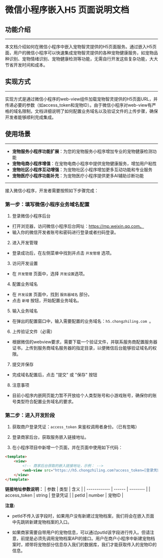 # 微信小程序嵌入H5 页面说明文档

## 功能介绍
---
本文档介绍如何在微信小程序中嵌入宠物智灵提供的H5页面服务。通过嵌入H5页面，用户的微信小程序可以快速集成宠物智灵提供的各种宠物健康服务，如宠物品种识别、宠物情绪识别、宠物健康检测等功能，无需自行开发这些复杂功能，大大节省开发时间和成本。

## 实现方式
---
实现方式是通过微信小程序的web-view组件加载宠物智灵提供的H5页面URL，并传递必要的参数（如access_token和宠物ID）。由于微信小程序对web-view有严格的域名限制，文档详细说明了如何配置业务域名以及验证文件的上传步骤，确保开发者能够顺利完成集成。

## 使用场景
---
- **宠物服务小程序功能扩展**：为您的宠物服务小程序增加专业的宠物健康检测功能
- **宠物电商小程序增值**：在宠物电商小程序中提供宠物健康服务，增加用户粘性
- **宠物社区小程序互动增强**：为宠物社区小程序增加更多互动功能和专业服务
- **宠物医疗小程序功能补充**：为宠物医疗小程序提供更多AI辅助诊断功能

---
接入微信小程序，开发者需要按照如下步骤完成：

### 第一步：填写微信小程序业务域名配置
1. 登录微信小程序后台
- 打开浏览器，访问微信小程序后台网址：https://mp.weixin.qq.com。
- 输入你的微信开发者账号和密码进行登录或者扫码登录。

2. 进入开发管理
- 登录成功后，在左侧菜单中找到并点击 ` 开发管理 ` 选项。

3. 访问开发设置
- 在 ` 开发管理 ` 页面中，选择 ` 开发设置 `选项。

4. 配置业务域名
- 在 ` 开发设置 ` 页面中，找到 ` 服务器域名 ` 部分。
- 点击 `新增` 按钮，开始配置业务域名。

5. 输入业务域名
- 在弹出的配置窗口中，输入需要配置的业务域名：`h5.chongzhiling.com `。

6. 上传验证文件（必需）
- 根据微信的webview要求，需要下载一个验证文件，并联系服务商配置服务器证书，上传到服务商域名服务器的指定目录，以便微信后台能够验证域名的权限。

7. 提交并保存
- 完成域名配置后，点击 "提交" 或 "保存" 按钮

8. 注意事项
- 目前小程序内嵌网页能力暂不开放给个人类型账号和小游戏账号，确保你的账号类型符合配置业务域名的要求。

### 第二步：进入开发阶段
1. 获取商户登录凭证：`access_token` 来鉴权调用者身份。（已有忽略）

2. 登录商家后台，获取服务嵌入链接地址。

3. 在小程序项目中新增一个页面，并在页面中使用如下代码：
```html
<template>
    <view>
        <!-- 商家后台获取的嵌入链接地址，示例： -->
        <web-view src="https://h5.chongzhiling.com?access_token=[登录凭证]&petId=[宠物Id]" />
    </view>
</template>
```

**链接地址参数说明：**
| 参数         | 类型   | 含义     |
| ------------ | ------ | -------- |
| access_token | string | 登录凭证 |
| petId        | number | 宠物ID   |

**注意:**

- petId不传入该字段时，如果用户没有新建过宠物档案，我们将会在嵌入页面中先跳转新建宠物档案的入口。

- 如果商家需要自带用户的宠物信息，可以通过putId该字段进行传入。但请注意，前提是必须先调用宠物档案API的接口。用户在商户小程序中新建宠物档案时，顺带将宠物部分信息存入我们的数据库，我们才能获取传入的宠物ID的信息。